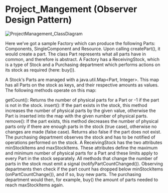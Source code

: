 # Project_Mangement (Observer Design Pattern)


![ProjectManagement_ClassDiagram](https://user-images.githubusercontent.com/44247875/107162570-80b79500-69a4-11eb-864d-b4927faa18f6.jpg)


Here we’ve got a sample Factory which can produce the following Parts: Components, SingleComponent and Resource. Upon calling createPart(), it would create a part. The class Part represents what all parts have in common, and therefore is abstract. A Factory has a ReceivingStock, which is a type of Stock and a Purchasing department which performs actions on its stock as required (here: buy()).

A Stock‘s Parts are managed with a java.util.Map<Part, Integer>. This map has all Parts on the stock as keys, and their respective amounts as values. The following methods operate on this map:

getCount(): Returns the number of physical parts for a Part or -1 if the part is not in the stock.
insert(): If the part exists in the stock, this method increases the number of physical parts by the given value,
otherwise the Part is inserted into the map with the given number of physical parts.
remove():
If the part exists, this method decreases the number of physical parts only if there are enough parts in the stock (true case),
otherwise no changes are made (false case). Returns also false if the part does not exist.
The purchasing department observes the stock and has to be notified of operations performed on the stock. A ReceivingStock has the two attributes minStockItems and maxStockItems.
These attributes define the maximum and minimum number of physical parts for a Part and these limits apply to every Part in the stock separately. All methods that change the number of parts in the stock must emit a signal (notifyPartCountChanged()). Observing departments then check if the part count has dropped below minStockItems (onPartCountChange()), and if so, buy new parts. The purchasing department would then, 
for example, buy() the amount of parts needed to reach maxStockItems again.
